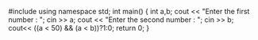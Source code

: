 #include <iostream>
using namespace std;
int main()
{
int a,b;
cout << "Enter the first number : ";
cin >> a;
cout << "Enter the second number : ";
cin >> b;
cout<< ((a < 50) && (a < b))?1:0;
return 0;
}
